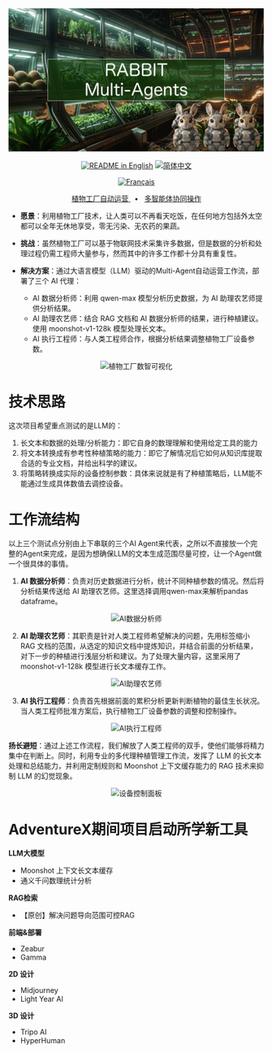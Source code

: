 <div align="center">
<div align="center">
 <img alt="ASTRA" height="auto" src="./images/cover2.png">
</div>

<a href="./README.md"><img alt="README in English" src="https://img.shields.io/badge/English-lightgrey"></a>
<a href="./docs/readmes/README-CN.md"><img alt="简体中文" src="https://img.shields.io/badge/简体中文-lightgrey"></a>

<a href="./docs/readmes/README-FR.md"><img alt="Français" src="https://img.shields.io/badge/French-lightgrey"></a>


<a href="">
<span>植物工厂自动运营</span>
</a>
<span>&nbsp;&nbsp;•&nbsp;&nbsp;</span>
<a href="">
<span>多智能体协同操作</span>
</a>

</div>

* **愿景**：利用植物工厂技术，让人类可以不再看天吃饭，在任何地方包括外太空都可以全年无休地享受，零无污染、无农药的果蔬。

* **挑战**：虽然植物工厂可以基于物联网技术采集许多数据，但是数据的分析和处理过程仍需工程师大量参与，然而其中的许多工作都十分具有重复性。

* **解决方案**：通过大语言模型（LLM）驱动的Multi-Agent自动运营工作流，部署了三个 AI 代理：

    * AI 数据分析师：利用 qwen-max 模型分析历史数据，为 AI 助理农艺师提供分析结果。
    * AI 助理农艺师：结合 RAG 文档和 AI 数据分析师的结果，进行种植建议。使用 moonshot-v1-128k 模型处理长文本。
    * AI 执行工程师：与人类工程师合作，根据分析结果调整植物工厂设备参数。

<div align="center">
<img  alt="植物工厂数智可视化" src="./images/gif_data.gif">
</div>

# 技术思路

这次项目希望重点测试的是LLM的：  
1. 长文本和数据的处理/分析能力：即它自身的数理理解和使用给定工具的能力
2. 将文本转换成有参考性种植策略的能力：即它了解情况后它如何从知识库提取合适的专业文档，并给出科学的建议。
3. 将策略转换成实际的设备控制参数：具体来说就是有了种植策略后，LLM能不能通过生成具体数值去调控设备。

# 工作流结构

以上三个测试点分别由上下串联的三个AI Agent来代表，之所以不直接放一个完整的Agent来完成，是因为想确保LLM的文本生成范围尽量可控，让一个Agent做一个很具体的事情。

1. **AI 数据分析师**：负责对历史数据进行分析，统计不同种植参数的情况。然后将分析结果传送给 AI 助理农艺师。这里选择调用qwen-max来解析pandas dataframe。

<div align="center">
<img  alt="AI数据分析师" src="./images/gif_ai_analyst.gif">
</div>

2. **AI 助理农艺师**：其职责是针对人类工程师希望解决的问题，先用标签缩小 RAG 文档的范围，从选定的知识文档中提炼知识，并结合前面的分析结果，对下一步的种植进行浅层分析和建议。为了处理大量内容，这里采用了 moonshot-v1-128k 模型进行长文本缓存工作。
<div align="center">
<img  alt="AI助理农艺师" src="./images/gif_ai_expert.gif">
</div>

3. **AI 执行工程师**：负责首先根据前面的累积分析更新判断植物的最佳生长状况。当人类工程师批准方案后，执行植物工厂设备参数的调整和控制操作。

<div align="center">
<img  alt="AI执行工程师" src="./images/gif_ai_engineer.gif">
</div>


**扬长避短**：通过上述工作流程，我们解放了人类工程师的双手，使他们能够将精力集中在判断上。同时，利用专业的多代理种植管理工作流，发挥了 LLM 的长文本处理和总结能力，并利用定制规则和 Moonshot 上下文缓存能力的 RAG 技术来抑制 LLM 的幻觉现象。

<div align="center">
<img  alt="设备控制面板" src="./images/gif_device_control.gif">
</div>

# AdventureX期间项目启动所学新工具

**LLM大模型**

* Moonshot 上下文长文本缓存
* 通义千问数理统计分析

**RAG检索**

* 【原创】解决问题导向范围可控RAG

**前端&部署**

* Zeabur
* Gamma

**2D 设计**
- Midjourney
- Light Year AI
 
**3D 设计**
- Tripo AI
- HyperHuman
